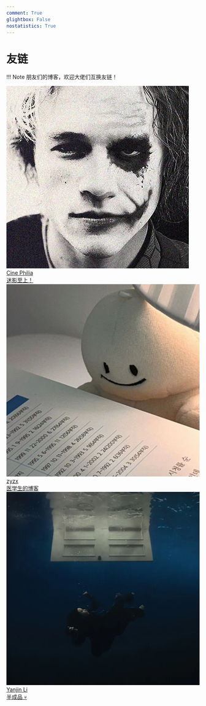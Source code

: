 ```yaml
---
comment: True
glightbox: False
nostatistics: True
---
```


# 友链

!!! Note
    朋友们的博客，欢迎大佬们互换友链！

<div class="flink-list">

<div class="flink-list-item">
    <a href="https://cine-philia.github.io/" title="Cine Philia" target="_blank">
        <div class="flink-item-icon">
            <img src="./assets/images/links/cine-philia.png" alt="Cine Philia">
        </div>
        <div class="flink-item-name heti-skip">Cine Philia</div>
        <div class="flink-item-desc">迷影至上！</div>
    </a>
</div>

<div class="flink-list-item">
    <a href="http://8.130.104.118:8090/" title="zyzx" target="_blank">
        <div class="flink-item-icon">
            <img src="./assets/images/links/zyzx.jpg" alt="zyzx">
        </div>
        <div class="flink-item-name heti-skip">zyzx</div>
        <div class="flink-item-desc">医学生的博客</div>
    </a>
</div>

<div class="flink-list-item">
    <a href="https://lightyourjourney.github.io/" title="Yanjin Li" target="_blank">
        <div class="flink-item-icon">
            <img src="./assets/images/links/yjli.png" alt="Yanjin Li">
        </div>
        <div class="flink-item-name heti-skip">Yanjin Li</div>
        <div class="flink-item-desc">半成品 💀</div>
    </a>
</div>

</div>